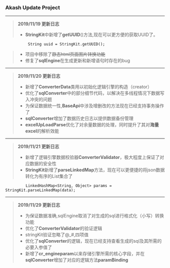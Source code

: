 ### Akash Update Project

---

> **2019/11/19 更新日志**
> + **StringKit**中新增了**getUUID**()方法,现在可以更方便的获取UUID了。
 ```
           String uuid = StringKit.getUUID();
 ```
> + 项目中移除了~~静态html页面图片转换功能~~
> + 修复了**sqlEngine**在生成更新和新增语句时存在的bug

---
> **2019/11/20 更新日志**
> + 新增了**ConverterData**类用以初始化逻辑引擎的构造（creator）
> + 优化了**sqlConverter**中的部分细节代码，以解决在多线程情况下数据写入冲突的问题
> + 为保证数据统一性,**BaseApi**中涉及增删改的方法现在已经支持事务操作了
> + **sqlConverter**增加了数据历史日志以提供数据备份管理
> + **excelUpLoadParse**优化了对余量数据的处理，同时提升了其对**海量excel**的解析效能

---
> **2019/11/21 更新日志**
> + 新增了逻辑引擎数据校验器**ConverterValidator**，极大程度上保证了对应数据的安全性
> + **StringKit**新增了**parseLinkedMap**方法，现在可以更便捷的将json数据转化为有序的List集合了
 ```
          LinkedHashMap<String, Object> params = StringKit.parseLinkedMap(data);
 ```
 
 ---
 > **2019/11/29 更新日志**
 > + 为保证数据准确,sqlEngine取消了对生成的sql进行格式化（小写）转换功能
 > + 优化了**ConverterValidator**的验证逻辑
 > + stringKit验证忽略了@_#,四项值
 > + 优化了**sqlConverter**的逻辑，现在已经支持查看生成的sql及其所需的必要入参值了
 > + 新增了**cr_engineparam**以来存储引擎所需的核心字段，并在**sqlConverter**增加了对应的逻辑方法**paramBinding**
